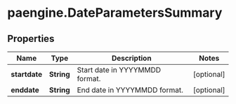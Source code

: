 # paengine.DateParametersSummary

## Properties

Name | Type | Description | Notes
------------ | ------------- | ------------- | -------------
**startdate** | **String** | Start date in YYYYMMDD format. | [optional] 
**enddate** | **String** | End date in YYYYMMDD format. | [optional] 


